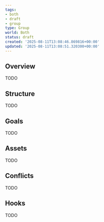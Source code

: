 ```yaml
---
tags:
- both
- draft
- group
type: Group
world: Both
status: draft
created: '2025-08-11T13:08:46.869816+00:00'
updated: '2025-08-11T13:08:51.320300+00:00'
---
```



## Overview

TODO
## Structure

TODO
## Goals

TODO
## Assets

TODO
## Conflicts

TODO
## Hooks

TODO
